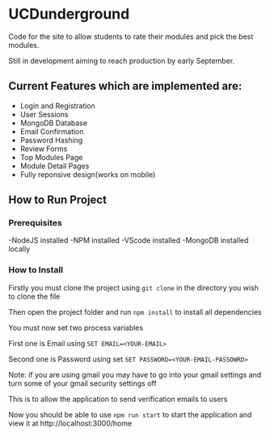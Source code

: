# UCDunderground
Code for the site to allow students to rate their modules and pick the best modules.

Still in development aiming to reach production by early September.

## Current Features which are implemented are:

- Login and Registration
- User  Sessions
- MongoDB Database
- Email Confirmation
- Password Hashing
- Review Forms
- Top Modules Page
- Module Detail Pages
- Fully reponsive design(works on mobile)

## How to Run Project

### Prerequisites

-NodeJS installed
-NPM installed
-VScode installed
-MongoDB installed locally

### How to Install

Firstly you must clone the project using `git clone` in the directory you wish to clone the file

Then open the project folder and run `npm install` to install all dependencies

You must now set two process variables

First one is Email using `SET EMAIL=<YOUR-EMAIL>`

Second one is Password using set `SET PASSWORD=<YOUR-EMAIL-PASSOWRD>`

Note: if you are using gmail you may have to go into your gmail settings and turn some of your gmail security settings off

This is to allow the application to send verification emails to users

Now you should be able to use `npm run start` to start the application and view it at http://localhost:3000/home

